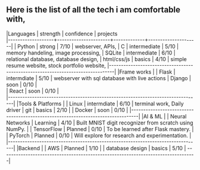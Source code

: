 ## Here is the list of all the tech i am comfortable with,

|Languages          |      strength        | confidence  | projects       
|-------------------+----------------------+-------------+---------------------|
| Python            |       strong         |     7/10    | webserver, APIs, 
| C                 |     intermediate     |     5/10    | memory handeling, image processing, 
| SQLite            |     intermediate     |     6/10    | relational database, database design,
| html/css/js       |       basics         |     4/10    | simple resume website, stock portfolio website,
|--------------------------------------------------------------------------------|
|Frame works        |
| Flask             |     intermdiate      |     5/10    | webserver with sql database with live actions
| Django            |          soon        |     0/10    |    
| React             |          soon        |     0/10    |    
|--------------------------------------------------------------------------------|
|Tools & Platforms  |
| Linux             |     intermdiate      |     6/10    | terminal work, Daily driver
| git               |       basics         |     2/10    |
| Docker            |       soon           |     0/10    |
|---------------------------------------------------------------------------------|
|AI & ML            |
| Neural Networks   |      Learning        |     4/10    | Built MNIST digit recognizer from scratch using NumPy. |
| TensorFlow        |      Planned         |     0/10    | To be learned after Flask mastery. |
| PyTorch           |      Planned         |     0/10    | Will explore for research and experimentation. |
|--------------------------------------------------------------------------------|
|Backend            |
| AWS               |       Planned        |     1/10    |
| database design   |       basics         |     5/10    |
---------------------------------------------------------------------------------|